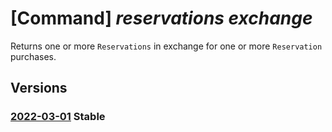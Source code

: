# [Command] _reservations exchange_

Returns one or more `Reservations` in exchange for one or more `Reservation` purchases.


## Versions

### [2022-03-01](/Resources/mgmt-plane/L3Byb3ZpZGVycy9taWNyb3NvZnQuY2FwYWNpdHkvZXhjaGFuZ2U=/2022-03-01.xml) **Stable**

<!-- mgmt-plane /providers/microsoft.capacity/exchange 2022-03-01 -->
